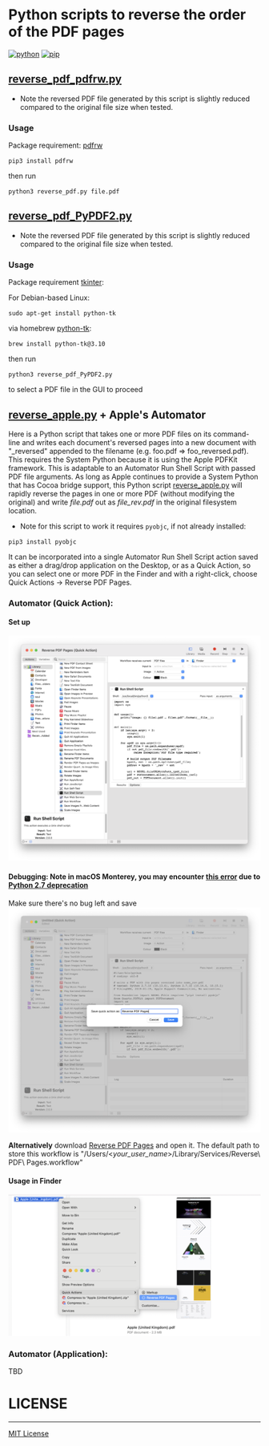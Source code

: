 # Python scripts to reverse the order of the PDF pages
[![python](https://img.shields.io/badge/python-3.10.5-blue?style=plastic&logo=python)](https://www.python.org/downloads/release/python-3105/)
[![pip](https://img.shields.io/badge/pip-v22.1.2-informational?&logo=pypi)](https://pypi.org/project/pip/22.1.2/)

## [reverse_pdf_pdfrw.py](src/reverse_pdf_pdfrw.py)
* Note the reversed PDF file generated by this script is slightly reduced compared to the original file size when tested.
### Usage
Package requirement:
[pdfrw](https://pypi.org/project/pdfrw/)
```
pip3 install pdfrw
```
then run 
```
python3 reverse_pdf.py file.pdf
```
## [reverse_pdf_PyPDF2.py](src/reverse_pdf_PyPDF2.py)
* Note the reversed PDF file generated by this script is slightly reduced compared to the original file size when tested.
### Usage
Package requirement [tkinter](https://docs.python.org/3/library/tkinter.html):

For Debian-based Linux:
```
sudo apt-get install python-tk
```

via homebrew [python-tk](https://formulae.brew.sh/formula/python-tk@3.10):
```
brew install python-tk@3.10
```
then run 
```
python3 reverse_pdf_PyPDF2.py
```
to select a PDF file in the GUI to proceed

## [reverse_apple.py](src/mac/reverse_apple.py) + Apple's Automator
Here is a Python script that takes one or more PDF files on its command-line and writes each document's reversed pages into a new document with "_reversed" appended to the filename (e.g. foo.pdf => foo_reversed.pdf). This requires the System Python because it is using the Apple PDFKit framework. This is adaptable to an Automator Run Shell Script with passed PDF file arguments. As long as Apple continues to provide a System Python that has Cocoa bridge support, this Python script [reverse_apple.py](src/mac/reverse_apple.py) will rapidly reverse the pages in one or more PDF (without modifying the original) and write *file.pdf* out as *file_rev.pdf* in the original filesystem location. 
* Note for this script to work it requires ```pyobjc```, if not already installed:
```
pip3 install pyobjc
```
It can be incorporated into a single Automator Run Shell Script action saved as either a drag/drop application on the Desktop, or as a Quick Action, so you can select one or more PDF in the Finder and with a right-click, choose Quick Actions -> Reverse PDF Pages.
### Automator (Quick Action):
#### Set up
![Automator Quick Action](img/Automator%20Quick%20Action.png "Automator Quick Action")
#### Debugging: Note in macOS Monterey, you may encounter [this error](Debug/README.md) due to [Python 2.7 deprecation](https://developer.apple.com/documentation/macos-release-notes/macos-12_3-release-notes#Python)

Make sure there's no bug left and save
![Save Quick Action](img/save_quick_action.png "Save Quick Action")

**Alternatively** download [Reverse PDF Pages](src/mac/Reverse%20PDF%20Pages.workflow) and open it. The default path to store this workflow is "/Users/<*your_user_name*>/Library/Services/Reverse\ PDF\ Pages.workflow"
#### Usage in Finder
![Finder Quick Action](img/finder_quick_action_usage.png "Finder Quick Action")

### Automator (Application):
TBD


# LICENSE
-----------------------------------------------------------------------------------
[MIT License](LICENSE)
